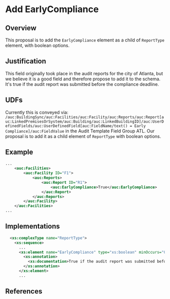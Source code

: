 # Add EarlyCompliance

## Overview

This proposal is to add the `EarlyCompliance` element as a child of `ReportType` element, with boolean options.

## Justification

This field originally took place in the audit reports for the city of Atlanta, but we believe it is a good field and therefore propose to add it to the schema. It's true if the audit report was submitted before the compliance deadline.

## UDFs

Currently this is conveyed via:
`/auc:BuildingSync/auc:Facilities/auc:Facility/auc:Reports/auc:Report[auc:LinkedPremisesOrSystem/auc:Building/auc:LinkedBuildingID]/auc:UserDefinedFields/auc:UserDefinedField[auc:FieldName/text() = Early Compliance]/auc:FieldValue` in the Audit Template Field Group ATL. Our proposal is to add it as a child element of `ReportType` with boolean options.

## Example

```xml
...
    <auc:Facilities>
        <auc:Facility ID="F1">
            <auc:Reports>
                <auc:Report ID="R1">
                    <auc:EarlyCompliance>True</auc:EarlyCompliance>
                </auc:Report>
            </auc:Reports>
        </auc:Facility>
    </auc:Facilities>
...
```

## Implementations

```xml
  <xs:complexType name="ReportType">
    <xs:sequence>
      ...
      <xs:element name="EarlyCompliance" type="xs:boolean" minOccurs="0">
        <xs:annotation>
          <xs:documentation>True if the audit report was submitted before the compliance deadline.</xs:documentation>
        </xs:annotation>
      </xs:element>
      ...
```

## References